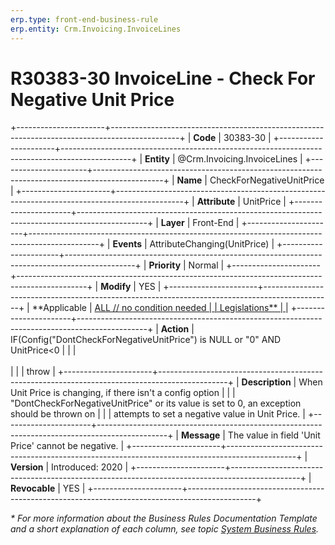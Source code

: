 ```yaml
---
erp.type: front-end-business-rule
erp.entity: Crm.Invoicing.InvoiceLines
---
```


# R30383-30 InvoiceLine - Check For Negative Unit Price
+----------------------+-----------------------------------------------------------------------------------------------+
| **Code**             | 30383-30                                                                                      |
+----------------------+-----------------------------------------------------------------------------------------------+
| **Entity**           | @Crm.Invoicing.InvoiceLines                                                                   |
+----------------------+-----------------------------------------------------------------------------------------------+
| **Name**             | CheckForNegativeUnitPrice                                                                     |
+----------------------+-----------------------------------------------------------------------------------------------+
| **Attribute**        | UnitPrice                                                                                     |
+----------------------+-----------------------------------------------------------------------------------------------+
| **Layer**            | Front-End                                                                                     |
+----------------------+-----------------------------------------------------------------------------------------------+
| **Events**           | AttributeChanging(UnitPrice)                                                                  |
+----------------------+-----------------------------------------------------------------------------------------------+
| **Priority**         | Normal                                                                                        |
+----------------------+-----------------------------------------------------------------------------------------------+
| **Modify**           | YES                                                                                           |
+----------------------+-----------------------------------------------------------------------------------------------+
| **Applicable         | [ALL // no condition needed                                                                   |
| Legislations**       | ](xref:applicable-legislations)                                                               |
+----------------------+-----------------------------------------------------------------------------------------------+
| **Action**           | IF(Config(\"DontCheckForNegativeUnitPrice\") is NULL or \"0\" AND UnitPrice\<0                |
|                      | <br/><br/>                                                                                    |
|                      | throw                                                                                         |
+----------------------+-----------------------------------------------------------------------------------------------+
| **Description**      | When Unit Price is changing, if there isn\'t a config option                                  |
|                      | \"DontCheckForNegativeUnitPrice\" or its value is set to 0, an exception should be thrown on  |
|                      | attempts to set a negative value in Unit Price.                                               |
+----------------------+-----------------------------------------------------------------------------------------------+
| **Message**          | The value in field \'Unit Price\' cannot be negative.                                         |
+----------------------+-----------------------------------------------------------------------------------------------+
| **Version**          | Introduced: 2020                                                                              |
+----------------------+-----------------------------------------------------------------------------------------------+
| **Revocable**        | YES                                                                                           |
+----------------------+-----------------------------------------------------------------------------------------------+

*\* For more information about the Business Rules Documentation Template and a short explanation of each column, see
topic [System Business Rules](../templates/template-description-system-business-rules.md).*
